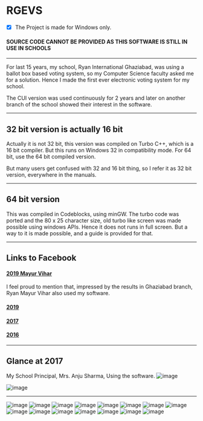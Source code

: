 # RGEVS
- [x] The Project is made for Windows only.

#### SOURCE CODE CANNOT BE PROVIDED AS THIS SOFTWARE IS STILL IN USE IN SCHOOLS
-----------------------------------------------------------------------------

For last 15 years, my school, Ryan International Ghaziabad, was using a ballot box based voting system, so my Computer Science faculty asked me for a solution. Hence I made the first ever electronic voting system for my school. 

The CUI version was used continuously for 2 years and later on another branch of the school showed their interest in the software.

-----------------------------------------------------------------------------

## 32 bit version is actually 16 bit
Actually it is not 32 bit, this version was compiled on Turbo C++, which is a 16 bit compiler.
But this runs on Windows 32 in compatibility mode. For 64 bit, use the 64 bit compiled version. 

But many users get confused with 32 and 16 bit thing, so I refer it as 32 bit version, everywhere in the manuals.

-----------------------------------------------------------------------------

## 64 bit version
This was compiled in Codeblocks, using minGW. The turbo code was ported and the 80 x 25 character size, old turbo like screen was made possible using windows APIs. Hence it does not runs in full screen. But a way to it is made possible, and a guide is provided for that.

-----------------------------------------------------------------------------

## Links to Facebook
#### [2019 Mayur Vihar](https://www.facebook.com/vaibhav.gupta.1004837/posts/2302921586435909)
I feel proud to mention that, impressed by the results in Ghaziabad branch, Ryan Mayur Vihar also used my software.
#### [2019](https://www.facebook.com/vaibhav.gupta.1004837/posts/2302919146436153)
#### [2017](https://www.facebook.com/vaibhav.gupta.1004837/posts/1413303472064396) 
#### [2016](https://www.facebook.com/vaibhav.gupta.1004837/posts/1094078750653538) 

-----------------------------------------------------------------------------

## Glance at 2017
My School Principal, Mrs. Anju Sharma, Using the software.
![image](ImageSources/18.jpg)

![image](ImageSources/17.jpg)

-----------------------------------------------------------------------------

![image](ImageSources/1.jpg)
![image](ImageSources/2.jpg)
![image](ImageSources/3.jpg)
![image](ImageSources/4.jpg)
![image](ImageSources/5.jpg)
![image](ImageSources/6.jpg)
![image](ImageSources/7.jpg)
![image](ImageSources/8.jpg)
![image](ImageSources/9.jpg)
![image](ImageSources/10.jpg)
![image](ImageSources/11.jpg)
![image](ImageSources/12.jpg)
![image](ImageSources/13.jpg)
![image](ImageSources/14.jpg)
![image](ImageSources/15.jpg)







